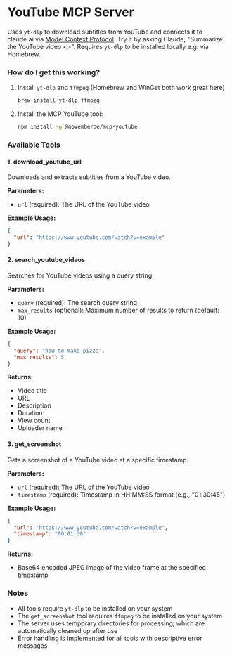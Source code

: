 # YouTube MCP Server

Uses `yt-dlp` to download subtitles from YouTube and connects it to claude.ai via [Model Context Protocol](https://modelcontextprotocol.io/introduction). Try it by asking Claude, "Summarize the YouTube video <<URL>>". Requires `yt-dlp` to be installed locally e.g. via Homebrew.

### How do I get this working?

1. Install `yt-dlp` and `ffmpeg` (Homebrew and WinGet both work great here)
   ```bash
   brew install yt-dlp ffmpeg
   ```
2. Install the MCP YouTube tool:
   ```bash
   npm install -g @novemberde/mcp-youtube
   ```

### Available Tools

#### 1. download_youtube_url
Downloads and extracts subtitles from a YouTube video.

**Parameters:**
- `url` (required): The URL of the YouTube video

**Example Usage:**
```json
{
  "url": "https://www.youtube.com/watch?v=example"
}
```

#### 2. search_youtube_videos
Searches for YouTube videos using a query string.

**Parameters:**
- `query` (required): The search query string
- `max_results` (optional): Maximum number of results to return (default: 10)

**Example Usage:**
```json
{
  "query": "how to make pizza",
  "max_results": 5
}
```

**Returns:**
- Video title
- URL
- Description
- Duration
- View count
- Uploader name

#### 3. get_screenshot
Gets a screenshot of a YouTube video at a specific timestamp.

**Parameters:**
- `url` (required): The URL of the YouTube video
- `timestamp` (required): Timestamp in HH:MM:SS format (e.g., "01:30:45")

**Example Usage:**
```json
{
  "url": "https://www.youtube.com/watch?v=example",
  "timestamp": "00:01:30"
}
```

**Returns:**
- Base64 encoded JPEG image of the video frame at the specified timestamp

### Notes
- All tools require `yt-dlp` to be installed on your system
- The `get_screenshot` tool requires `ffmpeg` to be installed on your system
- The server uses temporary directories for processing, which are automatically cleaned up after use
- Error handling is implemented for all tools with descriptive error messages
